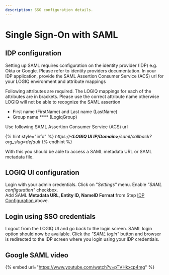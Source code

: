 ```yaml
---
description: SSO configuration details.
---
```


# Single Sign-On with SAML

## IDP configuration

Setting up SAML requires configuration on the identity provider \(IDP\) e.g. Okta or Google. Please refer to identity providers documentation. In your IDP application, provide the SAML Assertion Consumer Service \(ACS\) url for your LOGIQ environment and attribute mappings 

Following attributes are required. The LOGIQ mappings for each of the attributes are in brackets. Please use the correct attribute name otherwise LOGIQ will not be able to recognize the SAML assertion

* First name \(FirstName\) and Last name \(LastName\)
* Group name **** \(LogiqGroup\)

Use following SAML Assertion Consumer Service \(ACS\) url 

{% hint style="info" %}
_https://**&lt;LOGIQ UI IP/Domain&gt;**/saml/callback?org\_slug=default_
{% endhint %}

With this you should be able to access a SAML metadata URL or SAML metadata file.

## LOGIQ UI configuration

Login with your admin credentials. Click on "_Settings"_ menu. Enable _"SAML configuration"_ checkbox.   
Add SAML **Metadata URL, Entity ID, NameID Format** from Step [IDP Configuration ](./#idp-configuration)above.

## Login using SSO credentials

Logout from the LOGIQ UI and go back to the login screen. SAML login option should now be available. Click the _"SAML login"_ button and browser is redirected to the IDP screen where you login using your IDP credentials.

## Google SAML video

{% embed url="https://www.youtube.com/watch?v=pTVHkxcp4mg" %}



